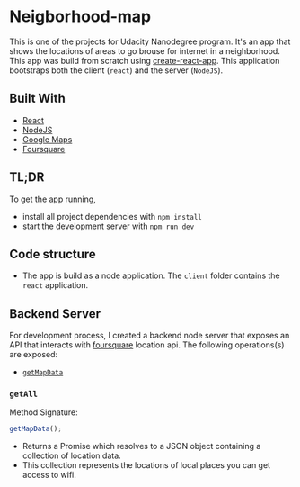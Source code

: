 # Neigborhood-map

This is one of the projects for Udacity Nanodegree program. It's an app that shows the locations of areas to go brouse for internet in a neighborhood. This app was build from scratch using [create-react-app](https://github.com/facebook/create-react-app). This application bootstraps both the client (`react`) and the server (`NodeJS`).

## Built With

- [React](https://reactjs.org/)
- [NodeJS](https://nodejs.org/en/)
- [Google Maps](https://cloud.google.com/maps-platform/)
- [Foursquare](https://foursquare.com/)

## TL;DR

To get the app running,

- install all project dependencies with `npm install`
- start the development server with `npm run dev`

## Code structure
- The app is build as a node application. The `client` folder contains the `react` application.

## Backend Server

For development process, I created a backend node server that exposes an API that interacts with [foursquare](https://foursquare.com/) location api. The following operations(s) are exposed:

- [`getMapData`](#getall)

### `getAll`

Method Signature:

```js
getMapData();
```

- Returns a Promise which resolves to a JSON object containing a collection of location data.
- This collection represents the locations of local places you can get access to wifi.
